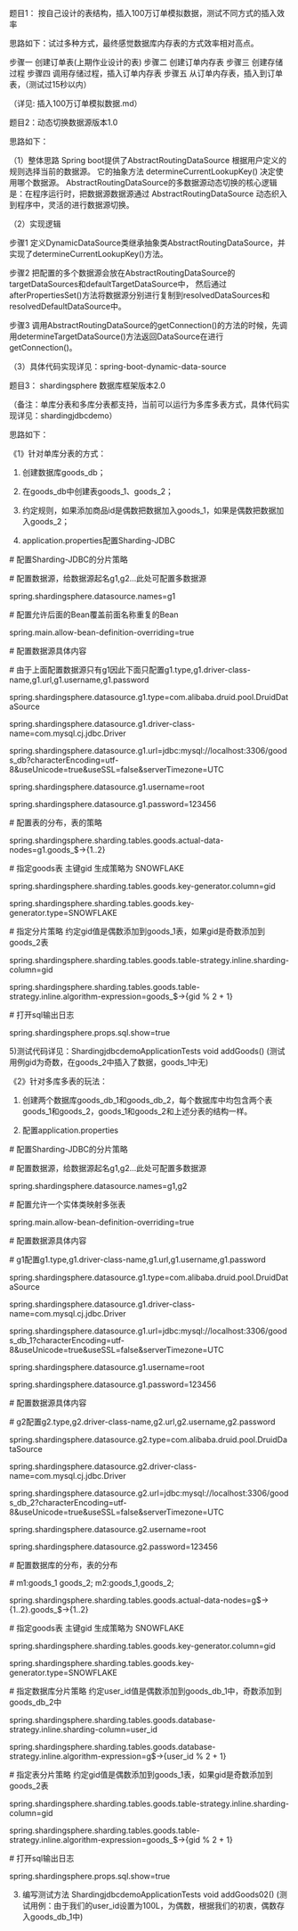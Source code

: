 题目1： 按自己设计的表结构，插入100万订单模拟数据，测试不同方式的插入效率

思路如下：试过多种方式，最终感觉数据库内存表的方式效率相对高点。

步骤一 	创建订单表(上期作业设计的表)
步骤二 	创建订单内存表
步骤三 	创建存储过程
步骤四	调用存储过程，插入订单内存表
步骤五	从订单内存表，插入到订单表，（测试过15秒以内）

（详见: 插入100万订单模拟数据.md）



题目2：动态切换数据源版本1.0

思路如下：

（1）整体思路
Spring boot提供了AbstractRoutingDataSource 根据用户定义的规则选择当前的数据源。
它的抽象方法 determineCurrentLookupKey() 决定使用哪个数据源。
AbstractRoutingDataSource的多数据源动态切换的核心逻辑是：在程序运行时，把数据源数据源通过 AbstractRoutingDataSource 动态织入到程序中，灵活的进行数据源切换。

（2）实现逻辑

步骤1 定义DynamicDataSource类继承抽象类AbstractRoutingDataSource，并实现了determineCurrentLookupKey()方法。

步骤2 把配置的多个数据源会放在AbstractRoutingDataSource的 targetDataSources和defaultTargetDataSource中，
然后通过afterPropertiesSet()方法将数据源分别进行复制到resolvedDataSources和resolvedDefaultDataSource中。

步骤3 调用AbstractRoutingDataSource的getConnection()的方法的时候，先调用determineTargetDataSource()方法返回DataSource在进行getConnection()。

（3）具体代码实现详见：spring-boot-dynamic-data-source



题目3： shardingsphere 数据库框架版本2.0

（备注：单库分表和多库分表都支持，当前可以运行为多库多表方式，具体代码实现详见：shardingjdbcdemo）

思路如下：

《1》针对单库分表的方式：

1) 创建数据库goods_db；

2) 在goods_db中创建表goods_1、goods_2；

3) 约定规则，如果添加商品id是偶数把数据加入goods_1，如果是偶数把数据加入goods_2；

4) application.properties配置Sharding-JDBC

\# 配置Sharding-JDBC的分片策略

\# 配置数据源，给数据源起名g1,g2...此处可配置多数据源

spring.shardingsphere.datasource.names=g1

\# 配置允许后面的Bean覆盖前面名称重复的Bean

spring.main.allow-bean-definition-overriding=true

\# 配置数据源具体内容

\# 由于上面配置数据源只有g1因此下面只配置g1.type,g1.driver-class-name,g1.url,g1.username,g1.password

spring.shardingsphere.datasource.g1.type=com.alibaba.druid.pool.DruidDataSource

spring.shardingsphere.datasource.g1.driver-class-name=com.mysql.cj.jdbc.Driver

spring.shardingsphere.datasource.g1.url=jdbc:mysql://localhost:3306/goods_db?characterEncoding=utf-8&useUnicode=true&useSSL=false&serverTimezone=UTC

spring.shardingsphere.datasource.g1.username=root

spring.shardingsphere.datasource.g1.password=123456

\# 配置表的分布，表的策略

spring.shardingsphere.sharding.tables.goods.actual-data-nodes=g1.goods_$->{1..2}

\# 指定goods表 主键gid 生成策略为 SNOWFLAKE

spring.shardingsphere.sharding.tables.goods.key-generator.column=gid

spring.shardingsphere.sharding.tables.goods.key-generator.type=SNOWFLAKE

\# 指定分片策略 约定gid值是偶数添加到goods_1表，如果gid是奇数添加到goods_2表

spring.shardingsphere.sharding.tables.goods.table-strategy.inline.sharding-column=gid

spring.shardingsphere.sharding.tables.goods.table-strategy.inline.algorithm-expression=goods_$->{gid % 2 + 1}

\# 打开sql输出日志

spring.shardingsphere.props.sql.show=true

5)测试代码详见：ShardingjdbcdemoApplicationTests void addGoods() (测试用例gid为奇数，在goods_2中插入了数据，goods_1中无)



《2》针对多库多表的玩法：

1) 创建两个数据库goods_db_1和goods_db_2，每个数据库中均包含两个表goods_1和goods_2，goods_1和goods_2和上述分表的结构一样。

2) 配置application.properties

\# 配置Sharding-JDBC的分片策略

\# 配置数据源，给数据源起名g1,g2...此处可配置多数据源

spring.shardingsphere.datasource.names=g1,g2

\# 配置允许一个实体类映射多张表

spring.main.allow-bean-definition-overriding=true

\# 配置数据源具体内容

\# g1配置g1.type,g1.driver-class-name,g1.url,g1.username,g1.password

spring.shardingsphere.datasource.g1.type=com.alibaba.druid.pool.DruidDataSource

spring.shardingsphere.datasource.g1.driver-class-name=com.mysql.cj.jdbc.Driver

spring.shardingsphere.datasource.g1.url=jdbc:mysql://localhost:3306/goods_db_1?characterEncoding=utf-8&useUnicode=true&useSSL=false&serverTimezone=UTC

spring.shardingsphere.datasource.g1.username=root

spring.shardingsphere.datasource.g1.password=123456

\# 配置数据源具体内容

\# g2配置g2.type,g2.driver-class-name,g2.url,g2.username,g2.password

spring.shardingsphere.datasource.g2.type=com.alibaba.druid.pool.DruidDataSource

spring.shardingsphere.datasource.g2.driver-class-name=com.mysql.cj.jdbc.Driver

spring.shardingsphere.datasource.g2.url=jdbc:mysql://localhost:3306/goods_db_2?characterEncoding=utf-8&useUnicode=true&useSSL=false&serverTimezone=UTC

spring.shardingsphere.datasource.g2.username=root

spring.shardingsphere.datasource.g2.password=123456

\# 配置数据库的分布，表的分布

\# m1:goods_1 goods_2; m2:goods_1,goods_2;

spring.shardingsphere.sharding.tables.goods.actual-data-nodes=g$->{1..2}.goods_$->{1..2}

\# 指定goods表 主键gid 生成策略为 SNOWFLAKE

spring.shardingsphere.sharding.tables.goods.key-generator.column=gid

spring.shardingsphere.sharding.tables.goods.key-generator.type=SNOWFLAKE

\# 指定数据库分片策略 约定user_id值是偶数添加到goods_db_1中，奇数添加到goods_db_2中

spring.shardingsphere.sharding.tables.goods.database-strategy.inline.sharding-column=user_id

spring.shardingsphere.sharding.tables.goods.database-strategy.inline.algorithm-expression=g$->{user_id % 2 + 1}

\# 指定表分片策略 约定gid值是偶数添加到goods_1表，如果gid是奇数添加到goods_2表

spring.shardingsphere.sharding.tables.goods.table-strategy.inline.sharding-column=gid

spring.shardingsphere.sharding.tables.goods.table-strategy.inline.algorithm-expression=goods_$->{gid % 2 + 1}

\# 打开sql输出日志

spring.shardingsphere.props.sql.show=true

3) 编写测试方法 ShardingjdbcdemoApplicationTests void addGoods02() (测试用例：由于我们的user_id设置为100L，为偶数，根据我们的初衷，偶数存入goods_db_1中)
